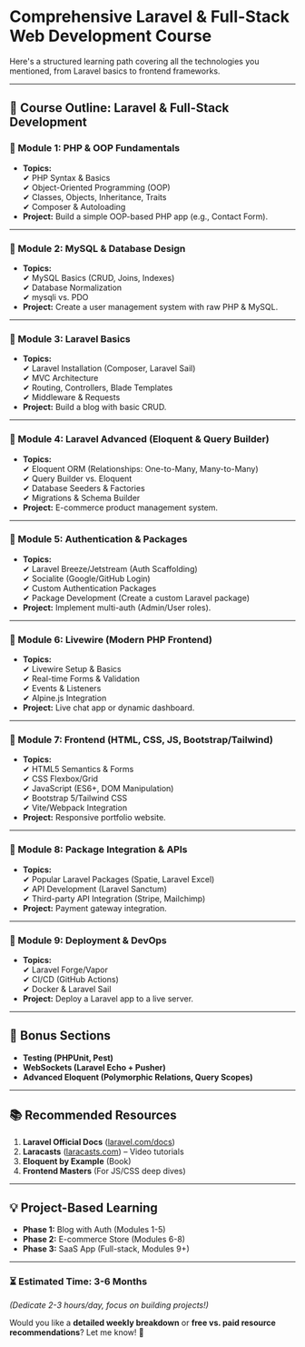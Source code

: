 # **Comprehensive Laravel & Full-Stack Web Development Course**

Here's a structured learning path covering all the technologies you mentioned, from Laravel basics to frontend frameworks.

---

## **🚀 Course Outline: Laravel & Full-Stack Development**

### **📌 Module 1: PHP & OOP Fundamentals**
- **Topics:**  
  ✔ PHP Syntax & Basics  
  ✔ Object-Oriented Programming (OOP)  
  ✔ Classes, Objects, Inheritance, Traits  
  ✔ Composer & Autoloading  
- **Project:** Build a simple OOP-based PHP app (e.g., Contact Form).  

---

### **📌 Module 2: MySQL & Database Design**
- **Topics:**  
  ✔ MySQL Basics (CRUD, Joins, Indexes)  
  ✔ Database Normalization  
  ✔ mysqli vs. PDO  
- **Project:** Create a user management system with raw PHP & MySQL.  

---

### **📌 Module 3: Laravel Basics**
- **Topics:**  
  ✔ Laravel Installation (Composer, Laravel Sail)  
  ✔ MVC Architecture  
  ✔ Routing, Controllers, Blade Templates  
  ✔ Middleware & Requests  
- **Project:** Build a blog with basic CRUD.  

---

### **📌 Module 4: Laravel Advanced (Eloquent & Query Builder)**
- **Topics:**  
  ✔ Eloquent ORM (Relationships: One-to-Many, Many-to-Many)  
  ✔ Query Builder vs. Eloquent  
  ✔ Database Seeders & Factories  
  ✔ Migrations & Schema Builder  
- **Project:** E-commerce product management system.  

---

### **📌 Module 5: Authentication & Packages**
- **Topics:**  
  ✔ Laravel Breeze/Jetstream (Auth Scaffolding)  
  ✔ Socialite (Google/GitHub Login)  
  ✔ Custom Authentication Packages  
  ✔ Package Development (Create a custom Laravel package)  
- **Project:** Implement multi-auth (Admin/User roles).  

---

### **📌 Module 6: Livewire (Modern PHP Frontend)**
- **Topics:**  
  ✔ Livewire Setup & Basics  
  ✔ Real-time Forms & Validation  
  ✔ Events & Listeners  
  ✔ Alpine.js Integration  
- **Project:** Live chat app or dynamic dashboard.  

---

### **📌 Module 7: Frontend (HTML, CSS, JS, Bootstrap/Tailwind)**
- **Topics:**  
  ✔ HTML5 Semantics & Forms  
  ✔ CSS Flexbox/Grid  
  ✔ JavaScript (ES6+, DOM Manipulation)  
  ✔ Bootstrap 5/Tailwind CSS  
  ✔ Vite/Webpack Integration  
- **Project:** Responsive portfolio website.  

---

### **📌 Module 8: Package Integration & APIs**
- **Topics:**  
  ✔ Popular Laravel Packages (Spatie, Laravel Excel)  
  ✔ API Development (Laravel Sanctum)  
  ✔ Third-party API Integration (Stripe, Mailchimp)  
- **Project:** Payment gateway integration.  

---

### **📌 Module 9: Deployment & DevOps**
- **Topics:**  
  ✔ Laravel Forge/Vapor  
  ✔ CI/CD (GitHub Actions)  
  ✔ Docker & Laravel Sail  
- **Project:** Deploy a Laravel app to a live server.  

---

## **🎯 Bonus Sections**
- **Testing (PHPUnit, Pest)**  
- **WebSockets (Laravel Echo + Pusher)**  
- **Advanced Eloquent (Polymorphic Relations, Query Scopes)**  

---

## **📚 Recommended Resources**
1. **Laravel Official Docs** ([laravel.com/docs](https://laravel.com/docs))  
2. **Laracasts** ([laracasts.com](https://laracasts.com)) – Video tutorials  
3. **Eloquent by Example** (Book)  
4. **Frontend Masters** (For JS/CSS deep dives)  

---

## **💡 Project-Based Learning**
- **Phase 1:** Blog with Auth (Modules 1-5)  
- **Phase 2:** E-commerce Store (Modules 6-8)  
- **Phase 3:** SaaS App (Full-stack, Modules 9+)  

---

### **⏳ Estimated Time: 3-6 Months**  
*(Dedicate 2-3 hours/day, focus on building projects!)*  

Would you like a **detailed weekly breakdown** or **free vs. paid resource recommendations**? Let me know! 🚀

